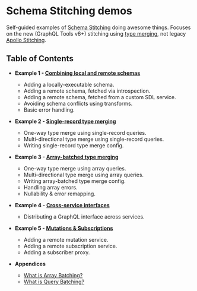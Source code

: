 # Schema Stitching demos

Self-guided examples of [Schema Stitching](https://www.graphql-tools.com/docs/stitch-combining-schemas) doing awesome things. Focuses on the new (GraphQL Tools v6+) stitching using [type merging](https://www.graphql-tools.com/docs/stitch-type-merging), not legacy [Apollo Stitching](https://www.apollographql.com/docs/federation/migrating-from-stitching/).

## Table of Contents

- **Example 1 - [Combining local and remote schemas](./01-combining-local-and-remote-schemas)**

  - Adding a locally-executable schema.
  - Adding a remote schema, fetched via introspection.
  - Adding a remote schema, fetched from a custom SDL service.
  - Avoiding schema conflicts using transforms.
  - Basic error handling.

- **Example 2 - [Single-record type merging](./02-single-record-type-merging)**

  - One-way type merge using single-record queries.
  - Multi-directional type merge using single-record queries.
  - Writing single-record type merge config.

- **Example 3 - [Array-batched type merging](./03-array-batched-type-merging)**

  - One-way type merge using array queries.
  - Multi-directional type merge using array queries.
  - Writing array-batched type merge config.
  - Handling array errors.
  - Nullability & error remapping.

- **Example 4 - [Cross-service interfaces](./04-cross-service-interfaces)**

  - Distributing a GraphQL interface across services.

- **Example 5 - [Mutations &amp; Subscriptions](./05-mutations-and-subscriptions)**

  - Adding a remote mutation service.
  - Adding a remote subscription service.
  - Adding a subscriber proxy.

- **Appendices**

  - [What is Array Batching?](https://github.com/gmac/schema-stitching-demos/wiki/Batching-Arrays-and-Queries#what-is-array-batching)
  - [What is Query Batching?](https://github.com/gmac/schema-stitching-demos/wiki/Batching-Arrays-and-Queries#what-is-query-batching)